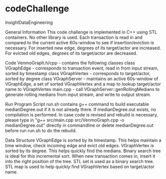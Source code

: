 # codeChallenge
InsightDataEngineering

General Information
This code challenge is implemented in C++ using STL containers. No other library is used. Each transaction is read in and compared to the current active 60s-window to see if insertion/eviction is necessary. For inserted new edge, degrees of its target/actor are increased. For evicted old edges, degrees of its target/actor are decreased. 

Code
VenmoGraph.h/cpp - contains the following classes
    class VGraphEdge - corresponds to transaction event, read in from input stream, sorted by timestamp
    class VGraphVertex - corresponds to target/actor, sorted by degree
    class VGraphServer - maintains an active 60s-window of VGraphEdge, a set of sorted VGraphVertex and a map to lookup target/actor                       name to VGraphVertex
main.cpp - call VGraphServer::genRollingMedians to generate rolling medians from input stream, and write to output stream.

Run Program
Script run.sh contains g++ command to build executable medianDegree.out if it is not already there. If medianDegree.out exists, no compilation is performed. In case code is revised and rebuild is necessary, please type in "g++ src/main.cpp src/VenmoGraph.cpp -o medianDegree.out" directly in commandline or delete medianDegree.out before run run.sh to do the rebuild. 

Data Structure
VGraphEdge is sorted by its timestamp. This helps maintain a time window, check incoming edge and evict old edges. VGraphVertex is sorted by its degree. This helps quickly find the medians. Binary search tree is ideal for this incremental sort. When new transaction comes in, insert it into the right position of the tree. STL set is used as a binary search tree. STL map is used to help quickly find VGraphVertex based on target/actor name.


 
